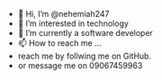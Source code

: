 - 👋 Hi, I’m @nehemiah247
- 👀 I’m interested in technology
- 🌱 I’m currently a software developer
- 📫 How to reach me ...
- reach me by follwing me on GitHub.
- or message me on 09067459963

<!---
nehemiah247/nehemiah247 is a ✨ special ✨ repository because its `README.md` (this file) appears on your GitHub profile.
You can click the Preview link to take a look at your changes.
--->
